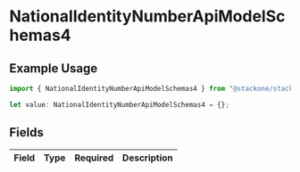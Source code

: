 # NationalIdentityNumberApiModelSchemas4

## Example Usage

```typescript
import { NationalIdentityNumberApiModelSchemas4 } from "@stackone/stackone-client-ts/sdk/models/shared";

let value: NationalIdentityNumberApiModelSchemas4 = {};
```

## Fields

| Field       | Type        | Required    | Description |
| ----------- | ----------- | ----------- | ----------- |